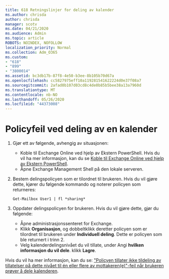 ```yaml
---
title: 618 Retningslinjer for deling av kalender
ms.author: chrisda
author: chrisda
manager: scotv
ms.date: 04/21/2020
ms.audience: Admin
ms.topic: article
ROBOTS: NOINDEX, NOFOLLOW
localization_priority: Normal
ms.collection: Adm_O365
ms.custom:
- "618"
- "899"
- "3800014"
ms.assetid: bc3db17b-87f8-4e50-b3ee-8b105b70d67a
ms.openlocfilehash: cc5827975eff10a119281541622224d0e37f08a7
ms.sourcegitcommit: 2afad0b107d03cd8c4de0b85b5bee38a13a7960d
ms.translationtype: MT
ms.contentlocale: nb-NO
ms.lasthandoff: 05/26/2020
ms.locfileid: "44373008"
---
```

# <a name="policy-error-when-sharing-a-calendar"></a>Policyfeil ved deling av en kalender

1. Gjør ett av følgende, avhengig av situasjonen:
    - Koble til Exchange Online ved hjelp av Ekstern PowerShell. Hvis du vil ha mer informasjon, kan du se [Koble til Exchange Online ved hjelp av Ekstern PowerShell](https://technet.microsoft.com/library/jj984289%28v=exchg.160%29.aspx).
    - Åpne Exchange Management Shell på den lokale serveren.
2. Bestem delingspolicyen som er tilordnet til brukeren. Hvis du vil gjøre dette, kjører du følgende kommando og noterer policyen som returneres:

    `
    Get-Mailbox User1 | fl *sharing*
    `

3. Oppdater delingspolicyen for brukeren. Hvis du vil gjøre dette, gjør du følgende:
    - Åpne administrasjonssenteret for Exchange.
    - Klikk **Organisasjon**, og dobbeltklikk deretter policyen som er tilordnet til brukeren under **Individuell deling**. Dette er policyen som ble returnert i trinn 2.
    - Velg kalenderdelingsnivået du vil tillate, under Angi **hvilken informasjon du vil dele**. klikk **Lagre**.

Hvis du vil ha mer informasjon, kan du se: ["Policyen tillater ikke tildeling av tillatelser på dette nivået til én eller flere av mottakeren(e)"-feil når brukeren prøver å dele kalenderen](https://docs.microsoft.com/exchange/troubleshoot/calendar-sharing/policy-permissions-issue).
